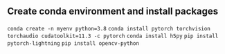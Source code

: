 ## Create conda environment and install packages

`conda create -n myenv python=3.8`
`conda install pytorch torchvision torchaudio cudatoolkit=11.3 -c pytorch`
`conda install h5py`
`pip install pytorch-lightning`
`pip install opencv-python`
